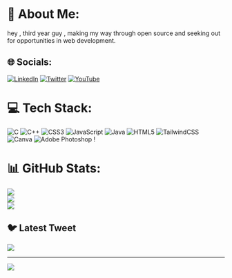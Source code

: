# 💫 About Me:
hey , third year guy , making my way through open source and seeking out for opportunities in web development.


## 🌐 Socials:
[![LinkedIn](https://img.shields.io/badge/LinkedIn-%230077B5.svg?logo=linkedin&logoColor=white)](https://linkedin.com/in/https://www.linkedin.com/in/shashwat-chaturvedi-2a68ba187/) [![Twitter](https://img.shields.io/badge/Twitter-%231DA1F2.svg?logo=Twitter&logoColor=white)](https://twitter.com/Itsshashwat27) [![YouTube](https://img.shields.io/badge/YouTube-%23FF0000.svg?logo=YouTube&logoColor=white)](https://youtube.com/@Omegaseid) 

# 💻 Tech Stack:
![C](https://img.shields.io/badge/c-%2300599C.svg?style=for-the-badge&logo=c&logoColor=white) ![C++](https://img.shields.io/badge/c++-%2300599C.svg?style=for-the-badge&logo=c%2B%2B&logoColor=white) ![CSS3](https://img.shields.io/badge/css3-%231572B6.svg?style=for-the-badge&logo=css3&logoColor=white) ![JavaScript](https://img.shields.io/badge/javascript-%23323330.svg?style=for-the-badge&logo=javascript&logoColor=%23F7DF1E) ![Java](https://img.shields.io/badge/java-%23ED8B00.svg?style=for-the-badge&logo=java&logoColor=white) ![HTML5](https://img.shields.io/badge/html5-%23E34F26.svg?style=for-the-badge&logo=html5&logoColor=white)  ![TailwindCSS](https://img.shields.io/badge/tailwindcss-%2338B2AC.svg?style=for-the-badge&logo=tailwind-css&logoColor=white) ![Canva](https://img.shields.io/badge/Canva-%2300C4CC.svg?style=for-the-badge&logo=Canva&logoColor=white) ![Adobe Photoshop](https://img.shields.io/badge/adobephotoshop-%2331A8FF.svg?style=for-the-badge&logo=adobephotoshop&logoColor=white) !
# 📊 GitHub Stats:
![](https://github-readme-stats.vercel.app/api?username=Shashwat0227&theme=dark&hide_border=false&include_all_commits=false&count_private=false)<br/>
![](https://github-readme-streak-stats.herokuapp.com/?user=Shashwat0227&theme=dark&hide_border=false)<br/>
![](https://github-readme-stats.vercel.app/api/top-langs/?username=Shashwat0227&theme=dark&hide_border=false&include_all_commits=false&count_private=false&layout=compact)

## 🐦 Latest Tweet
[![](https://gtce.itsvg.in/api?username=Itsshashwat27)](https://github.com/VishwaGauravIn/github-twitter-card-embed)

---
[![](https://visitcount.itsvg.in/api?id=Shashwat0227&icon=0&color=0)](https://visitcount.itsvg.in)

<!-- Proudly created with GPRM ( https://gprm.itsvg.in ) -->
